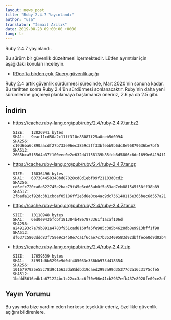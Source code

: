 ```yaml
---
layout: news_post
title: "Ruby 2.4.7 Yayınlandı"
author: "usa"
translator: "İsmail Arılık"
date: 2019-08-28 09:00:00 +0000
lang: tr
---
```


Ruby 2.4.7 yayınlandı.

Bu sürüm bir güvenlik düzeltmesi içermektedir. Lütfen ayrıntılar için aşağıdaki
konuları inceleyin.

* [RDoc'ta birden çok jQuery güvenlik açığı](/tr/news/2019/08/28/multiple-jquery-vulnerabilities-in-rdoc/)

Ruby 2.4 artık güvenlik sürdürmesi sürecinde, Mart 2020'nin sonuna kadar. Bu
tarihten sonra Ruby 2.4'ün sürdürmesi sonlanacaktır. Ruby'nin daha yeni
sürümlerine göçmeyi planlamaya başlamanızı öneririz, 2.6 ya da 2.5 gibi.

## İndirin

* <https://cache.ruby-lang.org/pub/ruby/2.4/ruby-2.4.7.tar.bz2>

      SIZE:   12826941 bytes
      SHA1:   9eac11cd50a2c11ff310e88087f25a0ceb5d0994
      SHA256: c10d6ba6c890aacdf27b733e96ec3859c3ff33bfebb9b6dc8e96879636be7bf5
      SHA512: 2665bca5f55d4b37f100eec0e2e632d41158139b85fcb8d5806c6dc1699e64194f17b9fe757b5afd6aa2c6e7ccabba8710a9aa8182a2d697add11f2b76cf6958

* <https://cache.ruby-lang.org/pub/ruby/2.4/ruby-2.4.7.tar.gz>

      SIZE:   16036496 bytes
      SHA1:   607384450348bd87028cd8d1ebf09f21103d0cd2
      SHA256: cd6efc720ca6a622745e2bac79f45e6cd63ab0f5a53ad7eb881545f58ff38b89
      SHA512: 2fbada1cf92dc3b1cbdaf05186ff2e5d8e0ce4ac9dc736148116e365bec6d557a2115838404c982b527adbb27677340acfbbb7c873004f0cb4be8a07857e6473

* <https://cache.ruby-lang.org/pub/ruby/2.4/ruby-2.4.7.tar.xz>

      SIZE:   10118948 bytes
      SHA1:   6ed0e943bfcbf181384b48e7873361f1acaf106d
      SHA256: a249193c7e79b891a4783f951cad8160fa5fe985c385b4628db8e9913bff1f98
      SHA512: df637c5803ddd83f759e9c24b0e7ca1f6cae7c7b353409583d92dbffece0d9d02b48905d6552327a1522a4a37d4e2d22c6c11bd991383835be35e2f31739d649

* <https://cache.ruby-lang.org/pub/ruby/2.4/ruby-2.4.7.zip>

      SIZE:   17659539 bytes
      SHA1:   3f991d6b5296e9d0df405033e336bb973d418354
      SHA256: 1016797925e55c78d9c15633da8ddbd19daed2993a99d35377d2a16c3175cfe5
      SHA512: 1bddd5616edb1a671224bc1c22cc3ac6f70e96e41cb2937efb437e8920fe09ce2ef0f29c591499d3682ac547e1d3eb7474f89ff86a3834d25724329e4927ed76

## Yayın Yorumu

Bu yayında bize yardım eden herkese teşekkür ederiz, özellikle güvenlik açığını bildirenlere.
